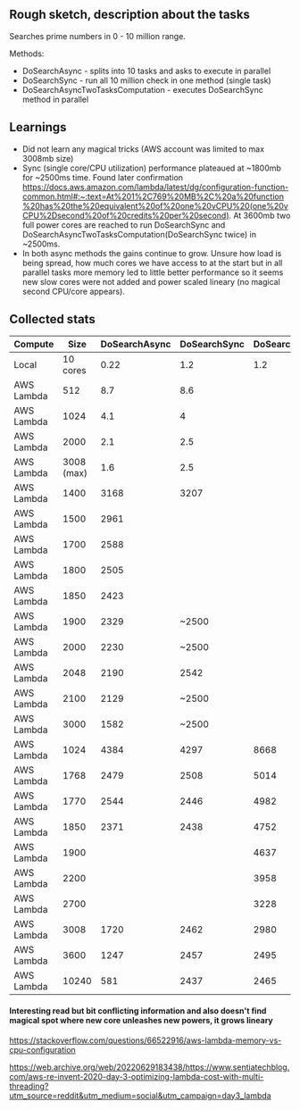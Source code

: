 ## Rough sketch, description about the tasks

Searches prime numbers in 0 - 10 million range.

Methods:

- DoSearchAsync - splits into 10 tasks and asks to execute in parallel
- DoSearchSync - run all 10 million check in one method (single task)
- DoSearchAsyncTwoTasksComputation - executes DoSearchSync method in parallel

## Learnings

- Did not learn any magical tricks (AWS account was limited to max 3008mb size)
- Sync (single core/CPU utilization) performance plateaued at ~1800mb for ~2500ms time. Found later confirmation https://docs.aws.amazon.com/lambda/latest/dg/configuration-function-common.html#:~:text=At%201%2C769%20MB%2C%20a%20function%20has%20the%20equivalent%20of%20one%20vCPU%20(one%20vCPU%2Dsecond%20of%20credits%20per%20second). At 3600mb two full power cores are reached to run DoSearchSync and DoSearchAsyncTwoTasksComputation(DoSearchSync twice) in ~2500ms.
- In both async methods the gains continue to grow. Unsure how load is being spread, how much cores we have access to at the start but in all parallel tasks more memory led to little better performance so it seems new slow cores were not added and power scaled lineary (no magical second CPU/core appears).

## Collected stats

| Compute    | Size       | DoSearchAsync | DoSearchSync | DoSearchAsyncTwoTasksComputation | Unit |
| ---------- | ---------- | ------------- | ------------ | -------------------------------- | ---- |
| Local      | 10 cores   | 0.22          | 1.2          | 1.2                              | s    |
| AWS Lambda | 512        | 8.7           | 8.6          |                                  | s    |
| AWS Lambda | 1024       | 4.1           | 4            |                                  | s    |
| AWS Lambda | 2000       | 2.1           | 2.5          |                                  | s    |
| AWS Lambda | 3008 (max) | 1.6           | 2.5          |                                  | s    |
| AWS Lambda | 1400       | 3168          | 3207         |                                  | ms   |
| AWS Lambda | 1500       | 2961          |              |                                  | ms   |
| AWS Lambda | 1700       | 2588          |              |                                  | ms   |
| AWS Lambda | 1800       | 2505          |              |                                  | ms   |
| AWS Lambda | 1850       | 2423          |              |                                  | ms   |
| AWS Lambda | 1900       | 2329          | ~2500        |                                  | ms   |
| AWS Lambda | 2000       | 2230          | ~2500        |                                  | ms   |
| AWS Lambda | 2048       | 2190          | 2542         |                                  | ms   |
| AWS Lambda | 2100       | 2129          | ~2500        |                                  | ms   |
| AWS Lambda | 3000       | 1582          | ~2500        |                                  | ms   |
| AWS Lambda | 1024       | 4384          | 4297         | 8668                             | ms   |
| AWS Lambda | 1768       | 2479          | 2508         | 5014                             | ms   |
| AWS Lambda | 1770       | 2544          | 2446         | 4982                             | ms   |
| AWS Lambda | 1850       | 2371          | 2438         | 4752                             | ms   |
| AWS Lambda | 1900       |               |              | 4637                             | ms   |
| AWS Lambda | 2200       |               |              | 3958                             | ms   |
| AWS Lambda | 2700       |               |              | 3228                             | ms   |
| AWS Lambda | 3008       | 1720          | 2462         | 2980                             | ms   |
| AWS Lambda | 3600       | 1247          | 2457         | 2495                             | ms   |
| AWS Lambda | 10240      | 581           | 2437         | 2465                             | ms   |

#### Interesting read but bit conflicting information and also doesn't find magical spot where new core unleashes new powers, it grows lineary

https://stackoverflow.com/questions/66522916/aws-lambda-memory-vs-cpu-configuration

https://web.archive.org/web/20220629183438/https://www.sentiatechblog.com/aws-re-invent-2020-day-3-optimizing-lambda-cost-with-multi-threading?utm_source=reddit&utm_medium=social&utm_campaign=day3_lambda
